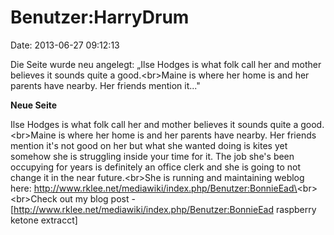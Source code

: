 Benutzer:HarryDrum
==================

Date: 2013-06-27 09:12:13

Die Seite wurde neu angelegt: „Ilse Hodges is what folk call her and
mother believes it sounds quite a good.\<br\>Maine is where her home is
and her parents have nearby. Her friends mention it..."

**Neue Seite**

<div>

Ilse Hodges is what folk call her and mother believes it sounds quite a
good.\<br\>Maine is where her home is and her parents have nearby. Her
friends mention it\'s not good on her but what she wanted doing is kites
yet somehow she is struggling inside your time for it. The job she\'s
been occupying for years is definitely an office clerk and she is going
to not change it in the near future.\<br\>She is running and maintaining
weblog here:
http://www.rklee.net/mediawiki/index.php/Benutzer:BonnieEad\<br\>\<br\>Check
out my blog post -
\[http://www.rklee.net/mediawiki/index.php/Benutzer:BonnieEad raspberry
ketone extracct\]

</div>
